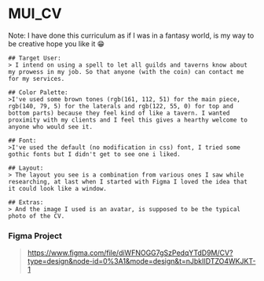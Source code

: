 # MUI_CV
Note: I have done this curriculum as if I was in a fantasy world, is my way to be creative hope you like it 😁


    ## Target User: 
    > I intend on using a spell to let all guilds and taverns know about my prowess in my job. So that anyone (with the coin) can contact me for my services.

    ## Color Palette: 
    >I've used some brown tones (rgb(161, 112, 51) for the main piece, rgb(140, 79, 5) for the laterals and rgb(122, 55, 0) for top and bottom parts) because they feel kind of like a tavern. I wanted proximity with my clients and I feel this gives a hearthy welcome to anyone who would see it.
    
    ## Font:
    >I've used the default (no modification in css) font, I tried some gothic fonts but I didn't get to see one i liked.
    
    ## Layout:
    > The layout you see is a combination from various ones I saw while researching, at last when I started with Figma I loved the idea that it could look like a window.
    
    ## Extras:
    > And the image I used is an avatar, is supposed to be the typical photo of the CV.

### Figma Project
> https://www.figma.com/file/diWFNOGG7gSzPedqYTdD9M/CV?type=design&node-id=0%3A1&mode=design&t=nJbkIIDTZO4WKJKT-1